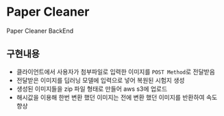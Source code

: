 # Paper Cleaner
Paper Cleaner BackEnd

## 구현내용
- 클라이언트에서 사용자가 첨부파일로 입력한 이미지를 `POST Method`로 전달받음
- 전달받은 이미지를 딥러닝 모델에 입력으로 넣어 복원된 시험지 생성
- 생성된 이미지들을 zip 파일 형태로 만들어 aws s3에 업로드
- 해시값을 이용해 한번 변환 했던 이미지는 전에 변환 했던 이미지를 반환하여 속도 향상
